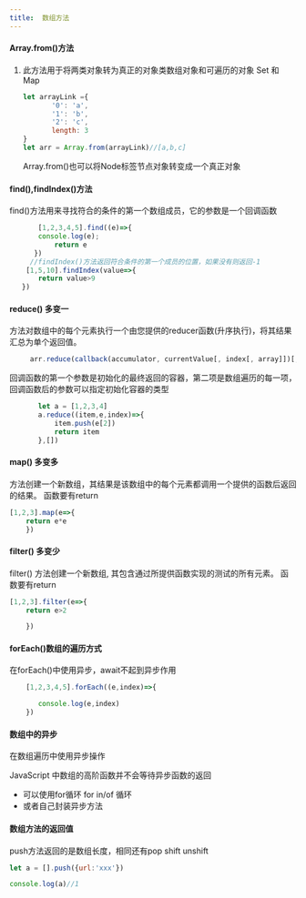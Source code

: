 ```yaml
---
title:  数组方法
---
```


#### Array.from()方法

1. 此方法用于将两类对象转为真正的对象类数组对象和可遍历的对象 Set 和 Map

    ```javascript
    let arrayLink ={
           '0': 'a',
           '1': 'b',
           '2': 'c',
           length: 3
   }
   let arr = Array.from(arrayLink)//[a,b,c]
    ```

   Array.from()也可以将Node标签节点对象转变成一个真正对象

#### find(),findIndex()方法

find()方法用来寻找符合的条件的第一个数组成员，它的参数是一个回调函数

```javascript
       [1,2,3,4,5].find((e)=>{
       console.log(e);
           return e
      })
     //findIndex()方法返回符合条件的第一个成员的位置，如果没有则返回-1
    [1,5,10].findIndex(value=>{
       return value>9
   })
 ```

#### reduce()  多变一

方法对数组中的每个元素执行一个由您提供的reducer函数(升序执行)，将其结果汇总为单个返回值。

```javascript
     arr.reduce(callback(accumulator, currentValue[, index[, array]])[, initialValue])
 ```

回调函数的第一个参数是初始化的最终返回的容器，第二项是数组遍历的每一项，回调函数后的参数可以指定初始化容器的类型

```javascript
       let a = [1,2,3,4]
       a.reduce((item,e,index)=>{
           item.push(e[2])
           return item
       },[])
```

#### map() 多变多

方法创建一个新数组，其结果是该数组中的每个元素都调用一个提供的函数后返回的结果。
    函数要有return

```javascript
[1,2,3].map(e=>{
    return e*e
    })
```

#### filter() 多变少

filter() 方法创建一个新数组, 其包含通过所提供函数实现的测试的所有元素。
函数要有return

```javascript
[1,2,3].filter(e=>{
    return e>2

    })
```

#### forEach()数组的遍历方式

在forEach()中使用异步，await不起到异步作用

```javascript
    [1,2,3,4,5].forEach((e,index)=>{

       console.log(e,index)
    })
```

#### 数组中的异步

在数组遍历中使用异步操作

JavaScript 中数组的高阶函数并不会等待异步函数的返回

* 可以使用for循环 for in/of 循环
* 或者自己封装异步方法

#### 数组方法的返回值

push方法返回的是数组长度，相同还有pop shift unshift

```javascript
let a = [].push({url:'xxx'})

console.log(a)//1
```
